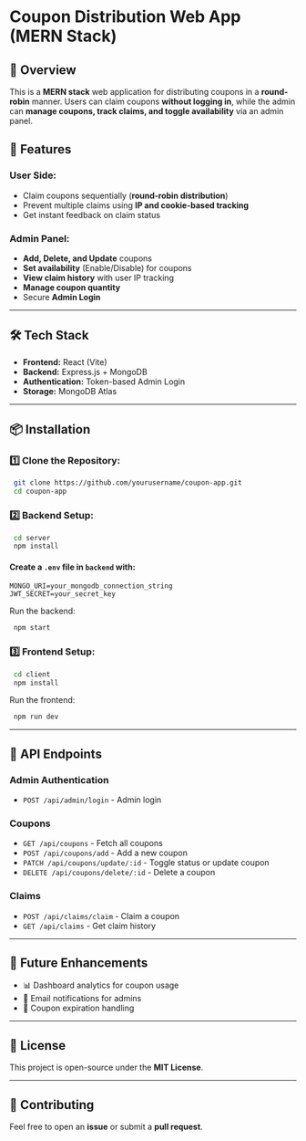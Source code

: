 # Coupon Distribution Web App (MERN Stack)

## 🚀 Overview
This is a **MERN stack** web application for distributing coupons in a **round-robin** manner. Users can claim coupons **without logging in**, while the admin can **manage coupons, track claims, and toggle availability** via an admin panel.

## 🌟 Features
### User Side:
- Claim coupons sequentially (**round-robin distribution**)
- Prevent multiple claims using **IP and cookie-based tracking**
- Get instant feedback on claim status

### Admin Panel:
- **Add, Delete, and Update** coupons
- **Set availability** (Enable/Disable) for coupons
- **View claim history** with user IP tracking
- **Manage coupon quantity**
- Secure **Admin Login**

---
## 🛠 Tech Stack
- **Frontend:** React (Vite)
- **Backend:** Express.js + MongoDB
- **Authentication:** Token-based Admin Login
- **Storage:** MongoDB Atlas

---
## 📦 Installation
### 1️⃣ Clone the Repository:
```sh
 git clone https://github.com/yourusername/coupon-app.git
 cd coupon-app
```

### 2️⃣ Backend Setup:
```sh
 cd server
 npm install
```
#### Create a `.env` file in `backend` with:
```
MONGO_URI=your_mongodb_connection_string
JWT_SECRET=your_secret_key
```
Run the backend:
```sh
 npm start
```

### 3️⃣ Frontend Setup:
```sh
 cd client
 npm install
```
Run the frontend:
```sh
 npm run dev
```

---
## 🚀 API Endpoints
### Admin Authentication
- `POST /api/admin/login` - Admin login

### Coupons
- `GET /api/coupons` - Fetch all coupons
- `POST /api/coupons/add` - Add a new coupon
- `PATCH /api/coupons/update/:id` - Toggle status or update coupon
- `DELETE /api/coupons/delete/:id` - Delete a coupon

### Claims
- `POST /api/claims/claim` - Claim a coupon
- `GET /api/claims` - Get claim history

---
## 🚀 Future Enhancements
- 📊 Dashboard analytics for coupon usage
- 📧 Email notifications for admins
- 📆 Coupon expiration handling

---
## 📜 License
This project is open-source under the **MIT License**.

---
## 🙌 Contributing
Feel free to open an **issue** or submit a **pull request**.

